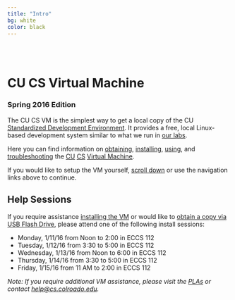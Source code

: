 ```yaml
---
title: "Intro"
bg: white
color: black
---
```


<div class="center">    
     <span class="center fa-stack subtlecircle" style="font-size:100px; background:#e8e8e8">
           <i class="fa fa-circle fa-stack-2x text-white"></i>
           <i class="fa fa-desktop fa-stack-1x text-black"></i>
     </span>
     <br>
     <br>
</div>

# CU CS Virtual Machine

### Spring 2016 Edition

The CU CS VM is the simplest way to get a local copy of the CU
[Standardized Development
Environment](https://foundation.cs.colorado.edu/sde/).  It provides a
free, local Linux-based development system similar to what we run in
[our labs](https://csel.cs.colorado.edu).

Here you can find information on [obtaining](#obtain),
[installing](#install), [using](#usage), and [troubleshooting](#faq)
the [CU](http://www.colorado.edu/) [CS](http://www.colorado.edu/cs/) [Virtual
Machine](http://en.wikipedia.org/wiki/Virtual_machine).

If you would like to setup the VM yourself, [scroll down](#obtain) or
use the navigation links above to continue.

## Help Sessions

If you require assistance [installing the VM](#install) or would like
to [obtain a copy via USB Flash Drive](#obtain), please attend one of
the following install sessions:

 - Monday, 1/11/16 from Noon to 2:00 in ECCS 112
 - Tuesday, 1/12/16 from 3:30 to 5:00 in ECCS 112
 - Wednesday, 1/13/16 from Noon to 6:00 in ECCS 112
 - Thursday, 1/14/16 from 3:30 to 5:00 in ECCS 112
 - Friday, 1/15/16 from 11 AM to 2:00 in ECCS 112

_Note: If you require
additional VM assistance, please visit the
[PLAs](https://foundation.cs.colorado.edu/sde/) or contact
[help@cs.colroado.edu](mailto:help@cs.colorado.edu)._

